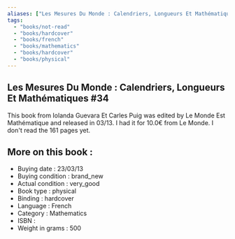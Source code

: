 ```yaml
---
aliases: ["Les Mesures Du Monde : Calendriers, Longueurs Et Mathématiques #34"] 
tags: 
  - "books/not-read" 
  - "books/hardcover" 
  - "books/french"
  - "books/mathematics"
  - "books/hardcover"
  - "books/physical"
---
```



## Les Mesures Du Monde : Calendriers, Longueurs Et Mathématiques #34
This book from Iolanda Guevara Et Carles Puig was edited by Le Monde Est Mathématique and released in 03/13. I had it for 10.0€ from Le Monde. I don't read the 161 pages yet.

## More on this book :
- Buying date : 23/03/13
- Buying condition : brand_new
- Actual condition : very_good
- Book type : physical
- Binding : hardcover
- Language : French
- Category : Mathematics
- ISBN : 
- Weight in grams : 500
